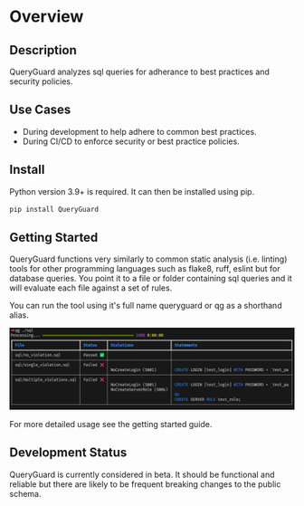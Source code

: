 # Overview

## Description

QueryGuard analyzes sql queries for adherance to best practices and security policies.

## Use Cases

- During development to help adhere to common best practices.
- During CI/CD to enforce security or best practice policies.

## Install

Python version 3.9+ is required. It can then be installed using pip.

```bash
pip install QueryGuard
```

## Getting Started

QueryGuard functions very similarly to common static analysis (i.e. linting) tools
 for other programming languages such as flake8, ruff, eslint but for database queries.
 You point it to a file or folder containing sql queries and it will evaluate
 each file against a set of rules.

You can run the tool using it's full name queryguard or qg as a shorthand alias.

![Simple Violation](images/simple_violation.png)

For more detailed usage see the getting started guide.

## Development Status

QueryGuard is currently considered in beta. It should be functional and
reliable but there are likely to be frequent breaking changes to the public schema.
